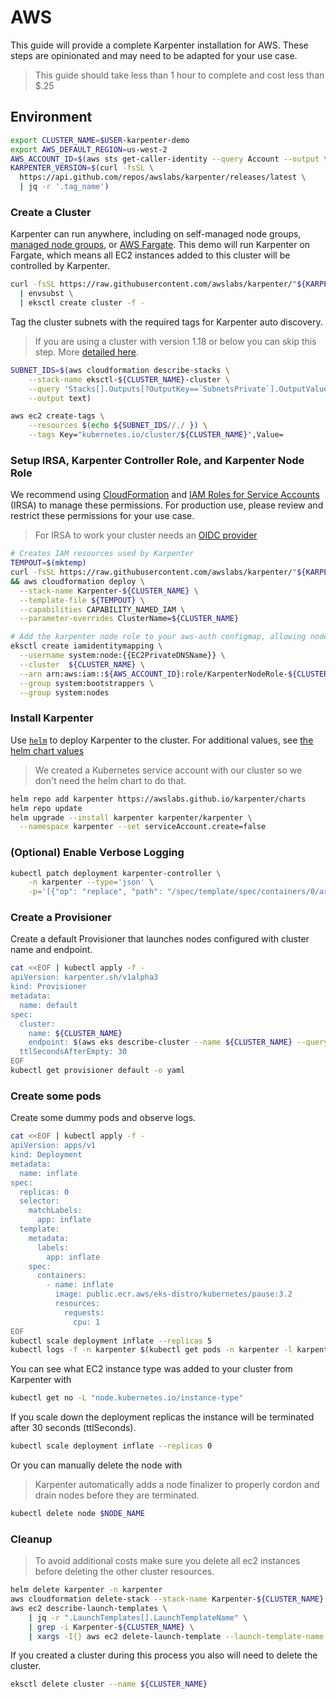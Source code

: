 # AWS

This guide will provide a complete Karpenter installation for AWS.
These steps are opinionated and may need to be adapted for your use case.

> This guide should take less than 1 hour to complete and cost less than $.25

## Environment
```bash
export CLUSTER_NAME=$USER-karpenter-demo
export AWS_DEFAULT_REGION=us-west-2
AWS_ACCOUNT_ID=$(aws sts get-caller-identity --query Account --output text)
KARPENTER_VERSION=$(curl -fsSL \
  https://api.github.com/repos/awslabs/karpenter/releases/latest \
  | jq -r '.tag_name')
```

### Create a Cluster

Karpenter can run anywhere, including on self-managed node groups, [managed node groups](https://docs.aws.amazon.com/eks/latest/userguide/managed-node-groups.html), or [AWS Fargate](https://aws.amazon.com/fargate/).
This demo will run Karpenter on Fargate, which means all EC2 instances added to this cluster will be controlled by Karpenter.

```bash
curl -fsSL https://raw.githubusercontent.com/awslabs/karpenter/"${KARPENTER_VERSION}"/docs/aws/eks-config.yaml \
  | envsubst \
  | eksctl create cluster -f -
```

Tag the cluster subnets with the required tags for Karpenter auto discovery.

> If you are using a cluster with version 1.18 or below you can skip this step.
More [detailed here](https://github.com/awslabs/karpenter/issues/404#issuecomment-845283904).

```bash
SUBNET_IDS=$(aws cloudformation describe-stacks \
    --stack-name eksctl-${CLUSTER_NAME}-cluster \
    --query 'Stacks[].Outputs[?OutputKey==`SubnetsPrivate`].OutputValue' \
    --output text)

aws ec2 create-tags \
    --resources $(echo ${SUBNET_IDS//,/ }) \
    --tags Key="kubernetes.io/cluster/${CLUSTER_NAME}",Value=
```

### Setup IRSA, Karpenter Controller Role, and Karpenter Node Role
We recommend using [CloudFormation](https://aws.amazon.com/cloudformation/) and [IAM Roles for Service Accounts](https://docs.aws.amazon.com/eks/latest/userguide/iam-roles-for-service-accounts.html) (IRSA) to manage these permissions.
For production use, please review and restrict these permissions for your use case.

> For IRSA to work your cluster needs an [OIDC provider](https://docs.aws.amazon.com/eks/latest/userguide/enable-iam-roles-for-service-accounts.html)

```bash
# Creates IAM resources used by Karpenter
TEMPOUT=$(mktemp)
curl -fsSL https://raw.githubusercontent.com/awslabs/karpenter/"${KARPENTER_VERSION}"/docs/aws/karpenter.cloudformation.yaml > $TEMPOUT \
&& aws cloudformation deploy \
  --stack-name Karpenter-${CLUSTER_NAME} \
  --template-file ${TEMPOUT} \
  --capabilities CAPABILITY_NAMED_IAM \
  --parameter-overrides ClusterName=${CLUSTER_NAME}

# Add the karpenter node role to your aws-auth configmap, allowing nodes with this role to connect to the cluster.
eksctl create iamidentitymapping \
  --username system:node:{{EC2PrivateDNSName}} \
  --cluster  ${CLUSTER_NAME} \
  --arn arn:aws:iam::${AWS_ACCOUNT_ID}:role/KarpenterNodeRole-${CLUSTER_NAME} \
  --group system:bootstrappers \
  --group system:nodes
```

### Install Karpenter

Use [`helm`](https://helm.sh/) to deploy Karpenter to the cluster.
For additional values, see [the helm chart values](https://github.com/awslabs/karpenter/blob/main/charts/karpenter/values.yaml)

> We created a Kubernetes service account with our cluster so we don't need the helm chart to do that.

```bash
helm repo add karpenter https://awslabs.github.io/karpenter/charts
helm repo update
helm upgrade --install karpenter karpenter/karpenter \
  --namespace karpenter --set serviceAccount.create=false
```

### (Optional) Enable Verbose Logging
```bash
kubectl patch deployment karpenter-controller \
    -n karpenter --type='json' \
    -p='[{"op": "replace", "path": "/spec/template/spec/containers/0/args", "value": ["--verbose"]}]'
```

### Create a Provisioner
Create a default Provisioner that launches nodes configured with cluster name and endpoint.
```bash
cat <<EOF | kubectl apply -f -
apiVersion: karpenter.sh/v1alpha3
kind: Provisioner
metadata:
  name: default
spec:
  cluster:
    name: ${CLUSTER_NAME}
    endpoint: $(aws eks describe-cluster --name ${CLUSTER_NAME} --query "cluster.endpoint" --output json)
  ttlSecondsAfterEmpty: 30
EOF
kubectl get provisioner default -o yaml
```

### Create some pods
Create some dummy pods and observe logs.

```bash
cat <<EOF | kubectl apply -f -
apiVersion: apps/v1
kind: Deployment
metadata:
  name: inflate
spec:
  replicas: 0
  selector:
    matchLabels:
      app: inflate
  template:
    metadata:
      labels:
        app: inflate
    spec:
      containers:
        - name: inflate
          image: public.ecr.aws/eks-distro/kubernetes/pause:3.2
          resources:
            requests:
              cpu: 1
EOF
kubectl scale deployment inflate --replicas 5
kubectl logs -f -n karpenter $(kubectl get pods -n karpenter -l karpenter=controller -o name)
```

You can see what EC2 instance type was added to your cluster from Karpenter with
```bash
kubectl get no -L "node.kubernetes.io/instance-type"
```

If you scale down the deployment replicas the instance will be terminated after 30 seconds (ttlSeconds).
```bash
kubectl scale deployment inflate --replicas 0
```

Or you can manually delete the node with

> Karpenter automatically adds a node finalizer to properly cordon and drain nodes before they are terminated.
```bash
kubectl delete node $NODE_NAME
```

### Cleanup
> To avoid additional costs make sure you delete all ec2 instances before deleting the other cluster resources.
```bash
helm delete karpenter -n karpenter
aws cloudformation delete-stack --stack-name Karpenter-${CLUSTER_NAME}
aws ec2 describe-launch-templates \
    | jq -r ".LaunchTemplates[].LaunchTemplateName" \
    | grep -i Karpenter-${CLUSTER_NAME} \
    | xargs -I{} aws ec2 delete-launch-template --launch-template-name {}
```

If you created a cluster during this process you also will need to delete the cluster.
```bash
eksctl delete cluster --name ${CLUSTER_NAME}
```
